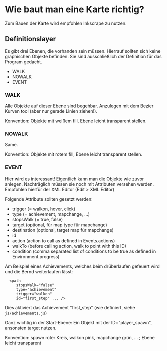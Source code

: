 Wie baut man eine Karte richtig?
=================================


Zum Bauen der Karte wird empfohlen Inkscrape zu nutzen.

## Definitionslayer
Es gibt drei Ebenen, die vorhanden sein müssen. Hierrauf sollten sich keine graphischen Objekte befinden. 
Sie sind ausschließlich der Definition für das Program gedacht.

- WALK
- NOWALK
- EVENT

### WALK

Alle Objekte auf dieser Ebene sind begehbar. Anzulegen mit dem Bezier Kurven tool (aber nur gerade Linien ziehen!).

Konvention: Objekte mit weißem fill, Ebene leicht transparent stellen.

### NOWALK

Same.

Konvention: Objekte mit rotem fill, Ebene leicht transparent stellen.

### EVENT

Hier wird es interessant! Eigentlich kann man die Objekte wie zuvor anlegen. Nachträglich müssen sie noch mit Attributen versehen werden.
Empfohlen hierfür der XML Editor (Edit > XML Editor)

Folgende Attribute sollten gesetzt werden:

- trigger (= walkon, hover, click)
- type (= achievement, mapchange, ...)
- stopsWalk (= true, false)
- target (optional, für map type für mapchange)
- destination (optional, target map für mapchange)
- id
- action (action to call as defined in Events.actions)
- walkTo (before calling action, walk to point with this ID)
- condition (comma separated list of conditions to be true as defined in Environment.progress)

Am Beispiel eines Achievements, welches beim drüberlaufen gefeuert wird und die Bernd weiterlaufen lässt:

```
  <path
     stopsWalk="false"
     type="achievement"
     trigger="walkon"
     id="first_step" ... />
```

Dies aktiviert das Achievement "first_step" (wie definiert, siehe `js/achievements.js`)

Ganz wichtig in der Start-Ebene: Ein Objekt mit der ID="player_spawn", ansonsten target nutzen.

Konvention: spawn roter Kreis, walkon pink, mapchange grün, ... ; Ebene leicht transparent
